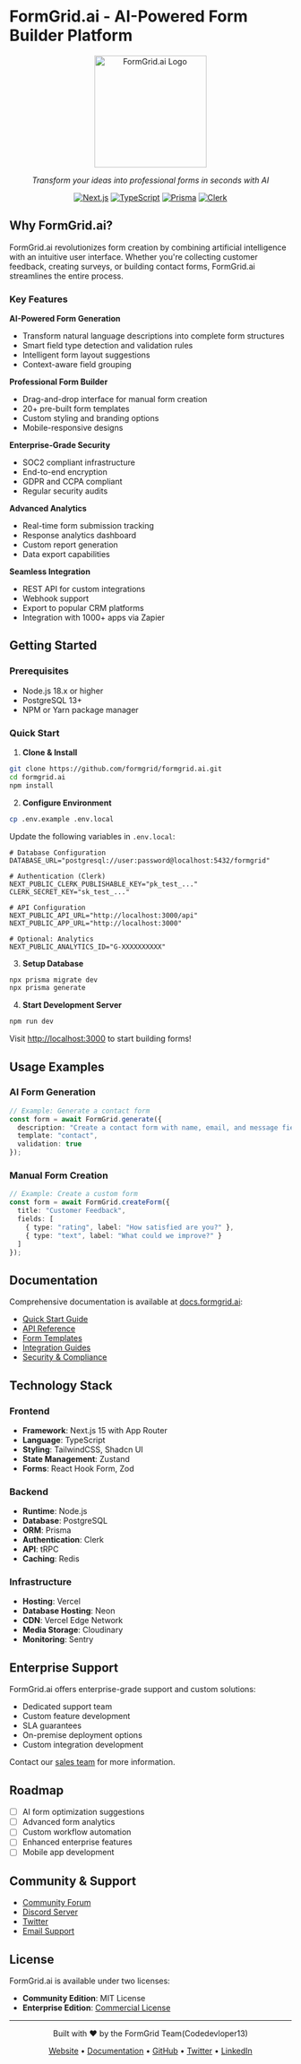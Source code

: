 # FormGrid.ai - AI-Powered Form Builder Platform

<div align="center">
  <img src="public/logo.png" alt="FormGrid.ai Logo" width="200"/>
  <p><em>Transform your ideas into professional forms in seconds with AI</em></p>
  
  [![Next.js](https://img.shields.io/badge/Next.js%2015-black?style=for-the-badge&logo=next.js&logoColor=white)](https://nextjs.org/)
  [![TypeScript](https://img.shields.io/badge/TypeScript-007ACC?style=for-the-badge&logo=typescript&logoColor=white)](https://www.typescriptlang.org/)
  [![Prisma](https://img.shields.io/badge/Prisma-2D3748?style=for-the-badge&logo=prisma&logoColor=white)](https://www.prisma.io/)
  [![Clerk](https://img.shields.io/badge/Clerk-6C47FF?style=for-the-badge&logo=clerk&logoColor=white)](https://clerk.com/)
</div>

## Why FormGrid.ai?

FormGrid.ai revolutionizes form creation by combining artificial intelligence with an intuitive user interface. Whether you're collecting customer feedback, creating surveys, or building contact forms, FormGrid.ai streamlines the entire process.

### Key Features

 **AI-Powered Form Generation**
- Transform natural language descriptions into complete form structures
- Smart field type detection and validation rules
- Intelligent form layout suggestions
- Context-aware field grouping

 **Professional Form Builder**
- Drag-and-drop interface for manual form creation
- 20+ pre-built form templates
- Custom styling and branding options
- Mobile-responsive designs

 **Enterprise-Grade Security**
- SOC2 compliant infrastructure
- End-to-end encryption
- GDPR and CCPA compliant
- Regular security audits

 **Advanced Analytics**
- Real-time form submission tracking
- Response analytics dashboard
- Custom report generation
- Data export capabilities

 **Seamless Integration**
- REST API for custom integrations
- Webhook support
- Export to popular CRM platforms
- Integration with 1000+ apps via Zapier

## Getting Started

### Prerequisites

- Node.js 18.x or higher
- PostgreSQL 13+
- NPM or Yarn package manager

### Quick Start

1. **Clone & Install**
```bash
git clone https://github.com/formgrid/formgrid.ai.git
cd formgrid.ai
npm install
```

2. **Configure Environment**
```bash
cp .env.example .env.local
```
Update the following variables in `.env.local`:
```env
# Database Configuration
DATABASE_URL="postgresql://user:password@localhost:5432/formgrid"

# Authentication (Clerk)
NEXT_PUBLIC_CLERK_PUBLISHABLE_KEY="pk_test_..."
CLERK_SECRET_KEY="sk_test_..."

# API Configuration
NEXT_PUBLIC_API_URL="http://localhost:3000/api"
NEXT_PUBLIC_APP_URL="http://localhost:3000"

# Optional: Analytics
NEXT_PUBLIC_ANALYTICS_ID="G-XXXXXXXXXX"
```

3. **Setup Database**
```bash
npx prisma migrate dev
npx prisma generate
```

4. **Start Development Server**
```bash
npm run dev
```

Visit [http://localhost:3000](http://localhost:3000) to start building forms!

## Usage Examples

### AI Form Generation
```typescript
// Example: Generate a contact form
const form = await FormGrid.generate({
  description: "Create a contact form with name, email, and message fields",
  template: "contact",
  validation: true
});
```

### Manual Form Creation
```typescript
// Example: Create a custom form
const form = await FormGrid.createForm({
  title: "Customer Feedback",
  fields: [
    { type: "rating", label: "How satisfied are you?" },
    { type: "text", label: "What could we improve?" }
  ]
});
```

## Documentation

Comprehensive documentation is available at [docs.formgrid.ai](https://docs.formgrid.ai):

- [Quick Start Guide](https://docs.formgrid.ai/quickstart)
- [API Reference](https://docs.formgrid.ai/api)
- [Form Templates](https://docs.formgrid.ai/templates)
- [Integration Guides](https://docs.formgrid.ai/integrations)
- [Security & Compliance](https://docs.formgrid.ai/security)

## Technology Stack

### Frontend
- **Framework**: Next.js 15  with App Router
- **Language**: TypeScript
- **Styling**: TailwindCSS, Shadcn UI
- **State Management**: Zustand
- **Forms**: React Hook Form, Zod

### Backend
- **Runtime**: Node.js
- **Database**: PostgreSQL
- **ORM**: Prisma
- **Authentication**: Clerk
- **API**: tRPC
- **Caching**: Redis

### Infrastructure
- **Hosting**: Vercel
- **Database Hosting**: Neon
- **CDN**: Vercel Edge Network
- **Media Storage**: Cloudinary
- **Monitoring**: Sentry

## Enterprise Support

FormGrid.ai offers enterprise-grade support and custom solutions:

- Dedicated support team
- Custom feature development
- SLA guarantees
- On-premise deployment options
- Custom integration development

Contact our [sales team](mailto:enterprise@formgrid.ai) for more information.

## Roadmap

- [ ] AI form optimization suggestions
- [ ] Advanced form analytics
- [ ] Custom workflow automation
- [ ] Enhanced enterprise features
- [ ] Mobile app development

## Community & Support

- [Community Forum](https://community.formgrid.ai)
- [Discord Server](https://discord.gg/formgrid)
- [Twitter](https://twitter.com/formgridai)
- [Email Support](mailto:support@formgrid.ai)

## License

FormGrid.ai is available under two licenses:

- **Community Edition**: MIT License
- **Enterprise Edition**: [Commercial License](https://formgrid.ai/license)

---

<div align="center">
  <p>Built with ❤️ by the FormGrid Team(Codedevloper13)</p>
  <p>
    <a href="https://formgrid.ai">Website</a> •
    <a href="https://docs.formgrid.ai">Documentation</a> •
    <a href="https://github.com/formgrid/formgrid.ai">GitHub</a> •
    <a href="https://twitter.com/formgridai">Twitter</a> •
    <a href="https://linkedin.com/company/formgrid">LinkedIn</a>
  </p>
</div>
